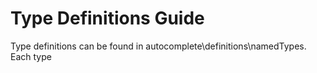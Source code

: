 # Type Definitions Guide

Type definitions can be found in autocomplete\definitions\namedTypes. Each type

